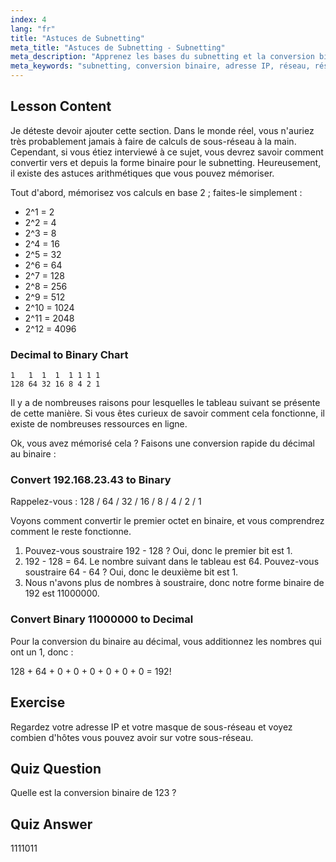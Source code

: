 ```yaml
---
index: 4
lang: "fr"
title: "Astuces de Subnetting"
meta_title: "Astuces de Subnetting - Subnetting"
meta_description: "Apprenez les bases du subnetting et la conversion binaire pour le réseautage. Comprenez les adresses IP et les masques de sous-réseau avec ce guide convivial pour débutants. Commencez à apprendre maintenant !"
meta_keywords: "subnetting, conversion binaire, adresse IP, réseau, réseautage Linux, débutant, tutoriel, guide"
---
```


## Lesson Content

Je déteste devoir ajouter cette section. Dans le monde réel, vous n'auriez très probablement jamais à faire de calculs de sous-réseau à la main. Cependant, si vous étiez interviewé à ce sujet, vous devrez savoir comment convertir vers et depuis la forme binaire pour le subnetting. Heureusement, il existe des astuces arithmétiques que vous pouvez mémoriser.

Tout d'abord, mémorisez vos calculs en base 2 ; faites-le simplement :

- 2^1 = 2
- 2^2 = 4
- 2^3 = 8
- 2^4 = 16
- 2^5 = 32
- 2^6 = 64
- 2^7 = 128
- 2^8 = 256
- 2^9 = 512
- 2^10 = 1024
- 2^11 = 2048
- 2^12 = 4096

### Decimal to Binary Chart

```plaintext
1   1  1  1  1 1 1 1
128 64 32 16 8 4 2 1
```

Il y a de nombreuses raisons pour lesquelles le tableau suivant se présente de cette manière. Si vous êtes curieux de savoir comment cela fonctionne, il existe de nombreuses ressources en ligne.

Ok, vous avez mémorisé cela ? Faisons une conversion rapide du décimal au binaire :

### Convert 192.168.23.43 to Binary

Rappelez-vous : 128 / 64 / 32 / 16 / 8 / 4 / 2 / 1

Voyons comment convertir le premier octet en binaire, et vous comprendrez comment le reste fonctionne.

1. Pouvez-vous soustraire 192 - 128 ? Oui, donc le premier bit est 1.
2. 192 - 128 = 64. Le nombre suivant dans le tableau est 64. Pouvez-vous soustraire 64 - 64 ? Oui, donc le deuxième bit est 1.
3. Nous n'avons plus de nombres à soustraire, donc notre forme binaire de 192 est 11000000.

### Convert Binary 11000000 to Decimal

Pour la conversion du binaire au décimal, vous additionnez les nombres qui ont un 1, donc :

128 + 64 + 0 + 0 + 0 + 0 + 0 + 0 = 192!

## Exercise

Regardez votre adresse IP et votre masque de sous-réseau et voyez combien d'hôtes vous pouvez avoir sur votre sous-réseau.

## Quiz Question

Quelle est la conversion binaire de 123 ?

## Quiz Answer

1111011
